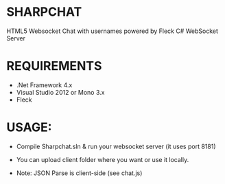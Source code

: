 SHARPCHAT
=========

HTML5 Websocket Chat with usernames powered by Fleck C# WebSocket Server

REQUIREMENTS
=============

- .Net Framework 4.x
- Visual Studio 2012 or Mono 3.x
- Fleck

USAGE:
=======

- Compile Sharpchat.sln & run your websocket server (it uses port 8181)
- You can upload client folder where you want or use it locally.

- Note: JSON Parse is client-side (see chat.js)
